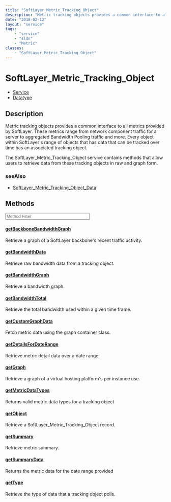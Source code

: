 ```yaml
---
title: "SoftLayer_Metric_Tracking_Object"
description: "Metric tracking objects provides a common interface to all metrics provided by SoftLayer. These metrics range from netwo... "
date: "2018-02-12"
layout: "service"
tags:
    - "service"
    - "sldn"
    - "Metric"
classes:
    - "SoftLayer_Metric_Tracking_Object"
---
```

# SoftLayer_Metric_Tracking_Object
<div id='service-datatype'>
    <ul id='sldn-reference-tabs'>
    <li id='service'> <a href='/reference/services/SoftLayer_Metric_Tracking_Object' >Service</a></li>    <li id='datatype'> <a href='/reference/datatypes/SoftLayer_Metric_Tracking_Object' >Datatype</a></li>
    </ul>
</div>

## Description
Metric tracking objects provides a common interface to all metrics provided by SoftLayer. These metrics range from network component traffic for a server to aggregated Bandwidth Pooling traffic and more. Every object within SoftLayer's range of objects that has data that can be tracked over time has an associated tracking object. 

The SoftLayer_Metric_Tracking_Object service contains methods that allow users to retrieve data from these tracking objects in raw and graph form. 



### seeAlso

* [SoftLayer_Metric_Tracking_Object_Data](/reference/datatypes/SoftLayer_Metric_Tracking_Object_Data )


        
<div id="properties" class="content service-content">

## Methods

<div class="view-filters">
    <div class="clearfix">
        <div class="search-input-box">
            <input placeholder="Method Filter" onkeyup="titleSearch(inputId='edit-combine', divId='method-div', elementClass='method-row')" 
                type="text" id="edit-combine" value="" size="30" maxlength="128" class="form-text">
        </div>
    </div>
</div>

<div id="method-div">

<div class="method-row">

#### [getBackboneBandwidthGraph](/reference/services/SoftLayer_Metric_Tracking_Object/getBackboneBandwidthGraph)
Retrieve a graph of a SoftLayer backbone's recent traffic activity.
</div>

<div class="method-row">

#### [getBandwidthData](/reference/services/SoftLayer_Metric_Tracking_Object/getBandwidthData)
Retrieve raw bandwidth data from a tracking object.
</div>

<div class="method-row">

#### [getBandwidthGraph](/reference/services/SoftLayer_Metric_Tracking_Object/getBandwidthGraph)
Retrieve a bandwidth graph.
</div>

<div class="method-row">

#### [getBandwidthTotal](/reference/services/SoftLayer_Metric_Tracking_Object/getBandwidthTotal)
Retrieve the total bandwidth used within a given time frame.
</div>

<div class="method-row">

#### [getCustomGraphData](/reference/services/SoftLayer_Metric_Tracking_Object/getCustomGraphData)
Fetch metric data using the graph container class.
</div>

<div class="method-row">

#### [getDetailsForDateRange](/reference/services/SoftLayer_Metric_Tracking_Object/getDetailsForDateRange)
Retrieve metric detail data over a date range.
</div>

<div class="method-row">

#### [getGraph](/reference/services/SoftLayer_Metric_Tracking_Object/getGraph)
Retrieve a graph of a virtual hosting platform's per instance use.
</div>

<div class="method-row">

#### [getMetricDataTypes](/reference/services/SoftLayer_Metric_Tracking_Object/getMetricDataTypes)
Returns valid metric data types for a tracking object
</div>

<div class="method-row">

#### [getObject](/reference/services/SoftLayer_Metric_Tracking_Object/getObject)
Retrieve a SoftLayer_Metric_Tracking_Object record.
</div>

<div class="method-row">

#### [getSummary](/reference/services/SoftLayer_Metric_Tracking_Object/getSummary)
Retrieve metric summary.
</div>

<div class="method-row">

#### [getSummaryData](/reference/services/SoftLayer_Metric_Tracking_Object/getSummaryData)
Returns the metric data for the date range provided
</div>

<div class="method-row">

#### [getType](/reference/services/SoftLayer_Metric_Tracking_Object/getType)
Retrieve the type of data that a tracking object polls.
</div>
</div>

</div>

